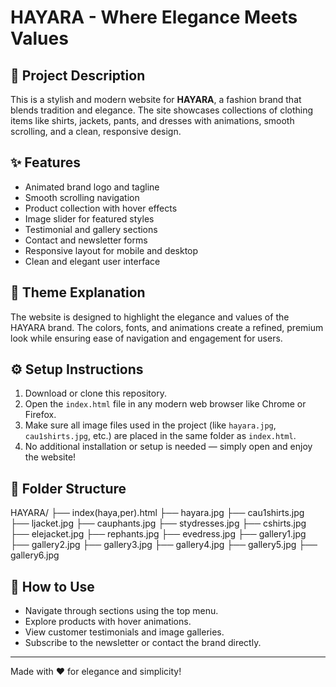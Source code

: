 # HAYARA - Where Elegance Meets Values

## 📖 Project Description
This is a stylish and modern website for **HAYARA**, a fashion brand that blends tradition and elegance. The site showcases collections of clothing items like shirts, jackets, pants, and dresses with animations, smooth scrolling, and a clean, responsive design.

## ✨ Features
- Animated brand logo and tagline
- Smooth scrolling navigation
- Product collection with hover effects
- Image slider for featured styles
- Testimonial and gallery sections
- Contact and newsletter forms
- Responsive layout for mobile and desktop
- Clean and elegant user interface

## 🎨 Theme Explanation
The website is designed to highlight the elegance and values of the HAYARA brand. The colors, fonts, and animations create a refined, premium look while ensuring ease of navigation and engagement for users.

## ⚙️ Setup Instructions
1. Download or clone this repository.
2. Open the `index.html` file in any modern web browser like Chrome or Firefox.
3. Make sure all image files used in the project (like `hayara.jpg`, `cau1shirts.jpg`, etc.) are placed in the same folder as `index.html`.
4. No additional installation or setup is needed — simply open and enjoy the website!

## 📂 Folder Structure
HAYARA/
├── index(haya,per).html
├── hayara.jpg
├── cau1shirts.jpg
├── ljacket.jpg
├── cauphants.jpg
├── stydresses.jpg
├── cshirts.jpg
├── elejacket.jpg
├── rephants.jpg
├── evedress.jpg
├── gallery1.jpg
├── gallery2.jpg
├── gallery3.jpg
├── gallery4.jpg
├── gallery5.jpg
├── gallery6.jpg

## 🚀 How to Use
- Navigate through sections using the top menu.
- Explore products with hover animations.
- View customer testimonials and image galleries.
- Subscribe to the newsletter or contact the brand directly.

---

Made with ❤️ for elegance and simplicity!
